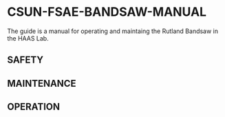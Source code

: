 # CSUN-FSAE-BANDSAW-MANUAL
The guide is a manual for operating and maintaing the Rutland Bandsaw in the HAAS Lab. 

## SAFETY

## MAINTENANCE

## OPERATION
